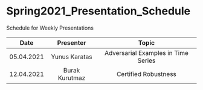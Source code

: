 # Spring2021_Presentation_Schedule
Schedule for Weekly Presentations

| Date        | Presenter           | Topic  |
| ------------- |:-------------:| :-----:|
| 05.04.2021      | Yunus Karatas | Adversarial Examples in Time Series |
| 12.04.2021      | Burak Kurutmaz      | Certified Robustness |
